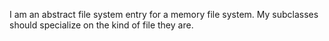 I am an abstract file system entry for a memory file system.My subclasses should specialize on the kind of file they are.